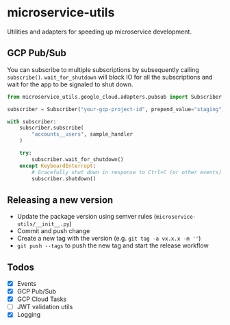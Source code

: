 # microservice-utils

Utilities and adapters for speeding up microservice development.

## GCP Pub/Sub
You can subscribe to multiple subscriptions by subsequently calling `subscribe()`. `wait_for_shutdown` will block IO
for all the subscriptions and wait for the app to be signaled to shut down.

```python
from microservice_utils.google_cloud.adapters.pubsub import Subscriber

subscriber = Subscriber("your-gcp-project-id", prepend_value="staging")

with subscriber:
    subscriber.subscribe(
        "accounts__users", sample_handler
    )

    try:
        subscriber.wait_for_shutdown()
    except KeyboardInterrupt:
        # Gracefully shut down in response to Ctrl+C (or other events)
        subscriber.shutdown()
```

## Releasing a new version
- Update the package version using semver rules (`microservice-utils/__init__.py`)
- Commit and push change
- Create a new tag with the version (e.g. `git tag -a vx.x.x -m ''`)
- `git push --tags` to push the new tag and start the release workflow

## Todos

- [x] Events
- [x] GCP Pub/Sub
- [x] GCP Cloud Tasks
- [ ] JWT validation utils
- [x] Logging
